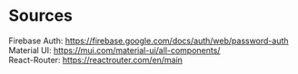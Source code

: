 # Sources
Firebase Auth: https://firebase.google.com/docs/auth/web/password-auth  
Material UI: https://mui.com/material-ui/all-components/  
React-Router: https://reactrouter.com/en/main
